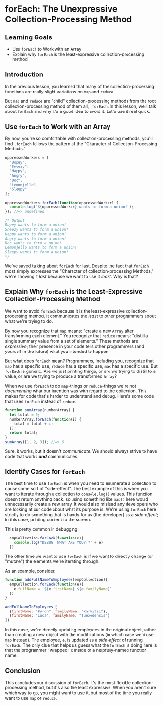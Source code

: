 # forEach: The Unexpressive Collection-Processing Method

## Learning Goals

- Use `forEach` to Work with an Array
- Explain why `forEach` is the least-expressive collection-processing method

## Introduction

In the previous lesson, you learned that many of the collection-processing
functions are really slight variations on `map` and `reduce`.

But `map` and `reduce` are "child" collection-processing methods from the root
collection-processing method of them all, `.forEach`. In this lesson, we'll talk
about `forEach` and why it's a good idea to avoid it. Let's use it real quick.

## Use `forEach` to Work with an Array

By now, you're so comfortable with collection-processing methods, you'll find
`.forEach` follows the pattern of the "Character of Collection-Processing
Methods."

```js
oppressedWorkers = [
  "Dopey",
  "Sneezy",
  "Happy",
  "Angry",
  "Doc",
  "Lemonjello",
  "Sleepy"
];

oppressedWorkers.forEach(function(oppressedWorker) {
  console.log(`${oppressedWorker} wants to form a union!`);
}); //=> undefined

/* Output
Dopey wants to form a union!
Sneezy wants to form a union!
Happy wants to form a union!
Angry wants to form a union!
Doc wants to form a union!
Lemonjello wants to form a union!
Sleepy wants to form a union!
*/
```

We've saved talking about `forEach` for last. Despite the fact that `forEach`
most simply expresses the "Character of collection-processing Methods," we're
showing it _last_ because we want to use it _least_. Why is that?

## Explain Why `forEach` is the Least-Expressive Collection-Processing Method

We want to avoid `forEach` because it is the least-expressive
collection-processing method. It communicates the _least_ to other programmers
about what we're trying to do.

By now you recognize that `map` means: "create a new `Array` after transforming
each element." You recognize that `reduce` means: "distill a single summary value from
a set of elements." These methods are _expressive_; their presence in your code tells
other programmers (and yourself in the future) what you intended to happen.

But what does `forEach` mean? Programmers, including you, recognize that `map` has
a specific use, `reduce` has a specific use, `max` has a specific use. But
`forEach` is generic. Are we just printing things, or are we trying to distill to
a value, or are we trying to produce a transformed `Array`?

When we use `forEach` to do `map`-things or `reduce`-things we're not
_documenting_ what our intention was with regard to the collection. This makes
for code that's harder to understand and debug. Here's some code that uses
`forEach` instead of `reduce`.

```js
function sumArray(numberArray) {
  let total = 0;
  numberArray.forEach(function(i) {
    total = total + i;
  });
  return total;
}
sumArray([1, 2, 3]); //=> 6
```

Sure, it works, but it doesn't _communicate_. We should always strive to have
code that works ***and*** communicates.

## Identify Cases for `forEach`

The best time to use `forEach` is when you need to enumerate a collection to
cause some sort of "side-effect". The best example of this is when you want to
iterate through a collection to `console.log()` values. This function doesn't
return anything back, so using something like `map()` here would unnecessarily
create a new array. It would also mislead any developers who are looking at our
code about what its purpose is. We're using `forEach` here strictly to do
something that is handy for us (the developer) as a _side-effect_; in this case,
printing content to the screen.

This is pretty common in debugging:

```js
  empCollection.forEach(function(e){
    console.log("DEBUG: WHAT ARE YOU?!?" + e)
  })
```

The other time we want to use `forEach` is if we want to directly change (or
"mutate") the elements we're iterating through.

As an example, consider:

```js
function addFullNameToEmployees(empCollection){
  empCollection.forEach(function(e){
    e.fullName = `${e.firstName} ${e.familyName}`
  })
}

addFullNameToEmployees([
  {firstName: "Byron", familyName: "Karbitii"},
  {firstName: "Luca", familyName: "Tuexedensis"}
])
```

In this case, we're directly updating employees in the original object, rather
than creating a new object with the modifications (in which case we'd use `map`
instead). The employee, `e`, is updated as a _side-effect_ of running `forEach`.
The only clue that helps us guess what the `forEach` is doing here is that the
programmer "wrapped" it inside of a helpfully-named function name.

## Conclusion

This concludes our discussion of `forEach`. It's the most flexible
collection-processing method, but it's also the least expressive. When you
aren't sure which way to go, you might want to use it, but most of the time you
really want to use `map` or `reduce`.
